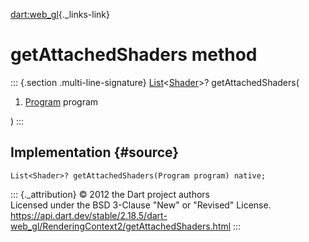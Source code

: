 [dart:web\_gl](../../dart-web_gl/dart-web_gl-library){._links-link}

getAttachedShaders method
=========================

::: {.section .multi-line-signature}
[List](../../dart-core/list-class)\<[Shader](../shader-class)\>?
getAttachedShaders(

1.  [Program](../program-class) program

)
:::

Implementation {#source}
--------------

``` {.language-dart data-language="dart"}
List<Shader>? getAttachedShaders(Program program) native;
```

::: {._attribution}
© 2012 the Dart project authors\
Licensed under the BSD 3-Clause \"New\" or \"Revised\" License.\
<https://api.dart.dev/stable/2.18.5/dart-web_gl/RenderingContext2/getAttachedShaders.html>
:::

